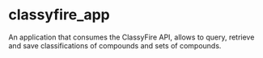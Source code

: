 # classyfire_app
An application that consumes the ClassyFire API, allows to query, retrieve and save classifications of compounds and sets of compounds.

